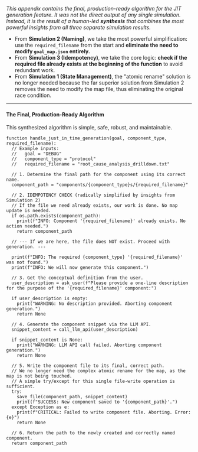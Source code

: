 _This appendix contains the final, production-ready algorithm for the JIT generation feature. It was not the direct output of any single simulation. Instead, it is the result of a human-led **synthesis** that combines the most powerful insights from all three separate simulation results._

- From **Simulation 2 (Naming)**, we take the most powerful simplification: use the `required_filename` from the start and **eliminate the need to modify `goal_map.json` entirely.**
- From **Simulation 3 (Idempotency)**, we take the core logic: **check if the required file already exists at the beginning of the function** to avoid redundant work.
- From **Simulation 1 (State Management)**, the "atomic rename" solution is no longer needed because the far superior solution from Simulation 2 removes the need to modify the map file, thus eliminating the original race condition.

---

#### **The Final, Production-Ready Algorithm**

This synthesized algorithm is simple, safe, robust, and maintainable.

```pseudocode
function handle_just_in_time_generation(goal, component_type, required_filename):
  // Example inputs:
  //   goal = "DEBUG"
  //   component_type = "protocol"
  //   required_filename = "root_cause_analysis_drilldown.txt"

  // 1. Determine the final path for the component using its correct name.
  component_path = "components/{component_type}s/{required_filename}"

  // 2. IDEMPOTENCY CHECK (radically simplified by insights from Simulation 2)
  // If the file we need already exists, our work is done. No map update is needed.
  if os.path.exists(component_path):
    print(f"INFO: Component '{required_filename}' already exists. No action needed.")
    return component_path

  // --- If we are here, the file does NOT exist. Proceed with generation. ---

  print(f"INFO: The required {component_type} '{required_filename}' was not found.")
  print(f"INFO: We will now generate this component.")

  // 3. Get the conceptual definition from the user.
  user_description = ask_user(f"Please provide a one-line description for the purpose of the '{required_filename}' component:")

  if user_description is empty:
    print("WARNING: No description provided. Aborting component generation.")
    return None

  // 4. Generate the component snippet via the LLM API.
  snippet_content = call_llm_api(user_description)

  if snippet_content is None:
    print("WARNING: LLM API call failed. Aborting component generation.")
    return None

  // 5. Write the component file to its final, correct path.
  // We no longer need the complex atomic rename for the map, as the map is not being touched.
  // A simple try/except for this single file-write operation is sufficient.
  try:
    save_file(component_path, snippet_content)
    print(f"SUCCESS: New component saved to '{component_path}'.")
  except Exception as e:
    print(f"CRITICAL: Failed to write component file. Aborting. Error: {e}")
    return None

  // 6. Return the path to the newly created and correctly named component.
  return component_path
```
